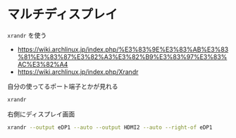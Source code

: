 # マルチディスプレイ

`xrandr` を使う

- https://wiki.archlinux.jp/index.php/%E3%83%9E%E3%83%AB%E3%83%81%E3%83%87%E3%82%A3%E3%82%B9%E3%83%97%E3%83%AC%E3%82%A4
- https://wiki.archlinux.jp/index.php/Xrandr

自分の使ってるポート端子とかが見れる

```bash
xrandr
```

右側にディスプレイ画面

```bash
xrandr --output eDP1 --auto --output HDMI2 --auto --right-of eDP1
```

